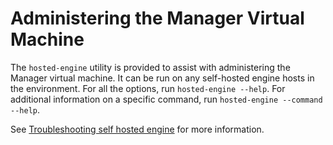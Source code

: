 # Administering the Manager Virtual Machine

The `hosted-engine` utility is provided to assist with administering the Manager virtual machine. It can be run on any self-hosted engine hosts in the environment. For all the options, run `hosted-engine --help`. For additional information on a specific command, run `hosted-engine --command --help`.

See [Troubleshooting self hosted engine](Troubleshooting_self_hosted_engine) for more information.
